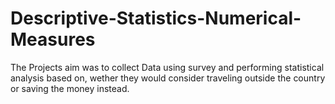 # Descriptive-Statistics-Numerical-Measures
The Projects aim was to collect Data using survey and performing statistical analysis based on, wether they would consider traveling outside the country or saving the money instead.  
